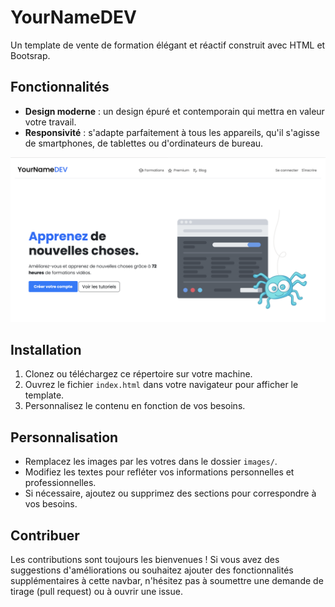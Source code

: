 # YourNameDEV

Un template de vente de formation élégant et réactif construit avec HTML et Bootsrap.

## Fonctionnalités

- **Design moderne** : un design épuré et contemporain qui mettra en valeur votre travail.
- **Responsivité** : s'adapte parfaitement à tous les appareils, qu'il s'agisse de smartphones, de tablettes ou d'ordinateurs de bureau.

![Capture d'écran du template](YourNameDEV.png)

## Installation

1. Clonez ou téléchargez ce répertoire sur votre machine.
2. Ouvrez le fichier `index.html` dans votre navigateur pour afficher le template.
3. Personnalisez le contenu en fonction de vos besoins.

## Personnalisation

- Remplacez les images par les votres dans le dossier `images/`.
- Modifiez les textes pour refléter vos informations personnelles et professionnelles.
- Si nécessaire, ajoutez ou supprimez des sections pour correspondre à vos besoins.

## Contribuer

Les contributions sont toujours les bienvenues ! Si vous avez des suggestions d'améliorations ou souhaitez ajouter des fonctionnalités supplémentaires à cette navbar, n'hésitez pas à soumettre une demande de tirage (pull request) ou à ouvrir une issue.
